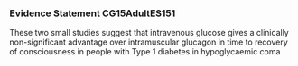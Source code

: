 ### Evidence Statement CG15AdultES151
These two small studies suggest that intravenous glucose gives a clinically non-significant advantage over intramuscular glucagon in time to recovery of consciousness in people with Type 1 diabetes in hypoglycaemic coma


